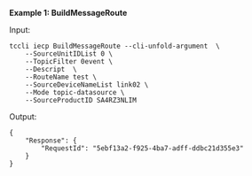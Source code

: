 **Example 1: BuildMessageRoute**



Input: 

```
tccli iecp BuildMessageRoute --cli-unfold-argument  \
    --SourceUnitIDList 0 \
    --TopicFilter 0event \
    --Descript  \
    --RouteName test \
    --SourceDeviceNameList link02 \
    --Mode topic-datasource \
    --SourceProductID SA4RZ3NLIM
```

Output: 
```
{
    "Response": {
        "RequestId": "5ebf13a2-f925-4ba7-adff-ddbc21d355e3"
    }
}
```

